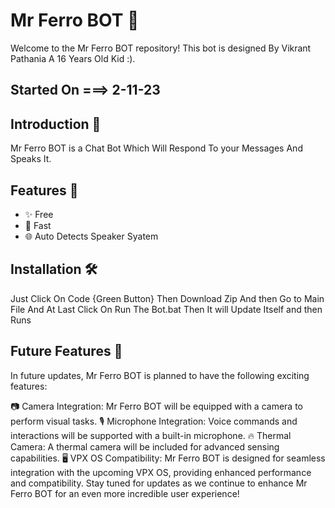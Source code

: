 # Mr Ferro BOT 🤖

Welcome to the Mr Ferro BOT repository! This bot is designed By Vikrant Pathania A 16 Years Old Kid :).
## Started On ===> 2-11-23

## Introduction 🎉

Mr Ferro BOT is a Chat Bot Which Will Respond To your Messages And Speaks It.

## Features 🌈

- ✨ Free
- 🚀 Fast
- 🌐 Auto Detects Speaker Syatem

## Installation 🛠️

Just Click On Code {Green Button} Then Download Zip And then Go to Main File And At Last Click On Run The Bot.bat Then It will Update Itself and then Runs

## Future Features 🚀
In future updates, Mr Ferro BOT is planned to have the following exciting features:

📷 Camera Integration: Mr Ferro BOT will be equipped with a camera to perform visual tasks.
🎙️ Microphone Integration: Voice commands and interactions will be supported with a built-in microphone.
🔥 Thermal Camera: A thermal camera will be included for advanced sensing capabilities.
🖥️ VPX OS Compatibility: Mr Ferro BOT is designed for seamless integration with the upcoming VPX OS, providing enhanced performance and compatibility.
Stay tuned for updates as we continue to enhance Mr Ferro BOT for an even more incredible user experience!
